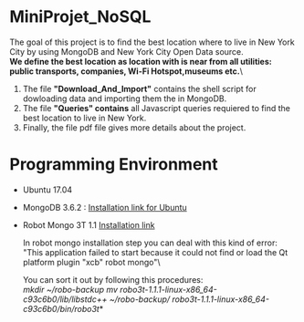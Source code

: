 # MiniProjet_NoSQL
The goal of this project is to find the best location where to live in New York City by using MongoDB and New York City Open Data source.\
**We define the best location as location with is near from all utilities: public transports, companies, Wi-Fi Hotspot,museums etc.**\


1. The file **"Download_And_Import"** contains the shell script for dowloading data and importing them the in MongoDB.
2. The file **"Queries" contains** all Javascript queries requiered to find the best location to live in New York.
2. Finally, the file pdf file gives more details about the project.

# Programming Environment
- Ubuntu 17.04
- MongoDB  3.6.2 : [Installation link for Ubuntu](https://docs.mongodb.com/manual/tutorial/install-mongodb-on-ubuntu/)
- Robot Mongo 3T 1.1 [Installation link](https://download.robomongo.org/1.1.1/linux/robo3t-1.1.1-linux-x86_64-c93c6b0.tar.gz)

  In robot mongo installation step you can deal with this kind of error:\
  "This application failed to start because it could not find or load the Qt platform plugin "xcb" robot mongo"\ 
  
  You can sort it out by following this procedures:\
    **mkdir ~/robo-backup
    mv robo3t-1.1.1-linux-x86_64-c93c6b0/lib/libstdc++* ~/robo-backup/
    robo3t-1.1.1-linux-x86_64-c93c6b0/bin/robo3t**
